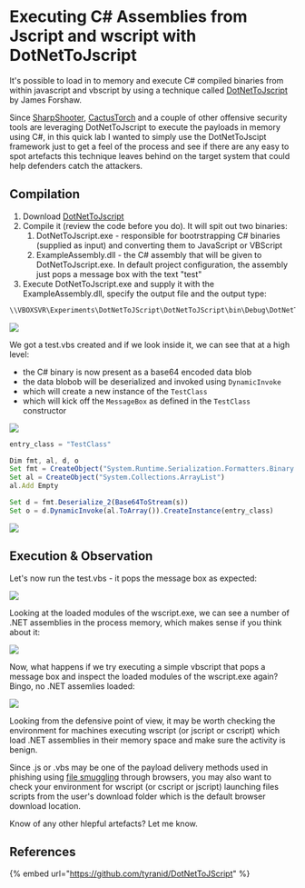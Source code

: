 # Executing C\# Assemblies from Jscript and wscript with DotNetToJscript

It's possible to load in to memory and execute C\# compiled binaries from within javascript and vbscript by using a technique called [DotNetToJscript](https://github.com/tyranid/DotNetToJScript) by James Forshaw.

Since [SharpShooter](https://github.com/mdsecactivebreach/SharpShooter), [CactusTorch](https://github.com/mdsecactivebreach/CACTUSTORCH) and a couple of other offensive security tools are leveraging DotNetToJscript to execute the payloads in memory using C\#, in this quick lab I wanted to simply use the DotNetToJscipt framework just to get a feel of the process and see if there are any easy to spot artefacts this technique leaves behind on the target system that could help defenders catch the attackers.

## Compilation

1. Download [DotNetToJscript](https://github.com/tyranid/DotNetToJScript)
2. Compile it \(review the code before you do\). It will spit out two binaries:
   1. DotNetToJscript.exe - responsible for bootrstrapping C\# binaries \(supplied as input\) and converting them to JavaScript or VBScript
   2. ExampleAssembly.dll - the C\# assembly that will be given to DotNetToJscript.exe. In default project configuration, the assembly just pops a message box with the text "test"
3. Execute DotNetToJscript.exe and supply it with the ExampleAssembly.dll, specify the output file and the output type:

```csharp
\\VBOXSVR\Experiments\DotNetToJScript\DotNetToJScript\bin\Debug\DotNetToJScript.exe \\VBOXSVR\Experiments\DotNetToJScript\ExampleAssembly\bin\Debug\ExampleAssembly.dll -l vbscript -o \\VBOXSVR\Experiments\DotNetToJScript\DotNetToJScript\test.vbs
```

![](../../.gitbook/assets/annotation-2019-05-19-135204.png)

We got a test.vbs created and if we look inside it, we can see that at a high level:

* the C\# binary is now present as a base64 encoded data blob 
* the data blobob will be deserialized and invoked using `DynamicInvoke` 
* which will create a new instance of the `TestClass` 
* which will kick off the `MessageBox` as defined in the `TestClass` constructor

![](../../.gitbook/assets/annotation-2019-05-19-140645.png)

```javascript
entry_class = "TestClass"

Dim fmt, al, d, o
Set fmt = CreateObject("System.Runtime.Serialization.Formatters.Binary.BinaryFormatter")
Set al = CreateObject("System.Collections.ArrayList")
al.Add Empty

Set d = fmt.Deserialize_2(Base64ToStream(s))
Set o = d.DynamicInvoke(al.ToArray()).CreateInstance(entry_class)
```

![](../../.gitbook/assets/annotation-2019-05-19-145407.png)

## Execution & Observation

Let's now run the test.vbs - it pops the message box as expected:



![](../../.gitbook/assets/annotation-2019-05-19-135844.png)

Looking at the loaded modules of the wscript.exe, we can see a number of .NET assemblies in the process memory, which makes sense if you think about it:

![](../../.gitbook/assets/annotation-2019-05-19-141447.png)

Now, what happens if we try executing a simple vbscript that pops a message box and inspect the loaded modules of the wscript.exe again?  Bingo, no .NET assemlies loaded:

![](../../.gitbook/assets/annotation-2019-05-19-142153.png)

Looking from the defensive point of view, it may be worth checking the environment for machines executing wscript \(or jscript or cscript\) which load .NET assemblies in their memory space and make sure the activity is benign.

Since .js or .vbs may be one of the payload delivery methods used in phishing using [file smuggling](file-smuggling-with-html-and-javascript.md) through browsers, you may also want to check your environment for wscript \(or cscript or jscript\) launching files scripts from the user's download folder which is the default browser download location.

Know of any other hlepful artefacts? Let me know.

## References

{% embed url="https://github.com/tyranid/DotNetToJScript" %}



